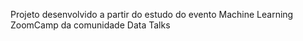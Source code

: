 Projeto desenvolvido a partir do estudo do evento Machine Learning ZoomCamp da comunidade Data Talks
